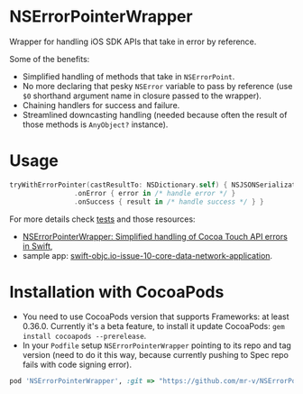 # NSErrorPointerWrapper
Wrapper for handling iOS SDK APIs that take in error by reference.

Some of the benefits:

- Simplified handling of methods that take in `NSErrorPoint`.
- No more declaring that pesky `NSError` variable to pass by reference (use `$0` shorthand argument name in closure passed to the wrapper).
- Chaining handlers for success and failure.
- Streamlined downcasting handling (needed because often the result of those methods is `AnyObject?` instance).

# Usage
```swift
tryWithErrorPointer(castResultTo: NSDictionary.self) { NSJSONSerialization.JSONObjectWithData(data, options: nil, error: $0) }
                .onError { error in /* handle error */ }
                .onSuccess { result in /* handle success */ } }
```

For more details check [tests](https://github.com/mr-v/NSErrorPointerWrapper/blob/master/NSErrorPointerWrapperTests/NSErrorPointerWrapperTests.swift) and those resources:

- [NSErrorPointerWrapper: Simplified handling of Cocoa Touch API errors in Swift](http://mr-v.github.io/nserrorpointerwrapper-simplified-handling-of-cocoa-touch-api-errors-in-swift/),
- sample app: [swift-objc.io-issue-10-core-data-network-application](https://github.com/mr-v/swift-objc.io-issue-10-core-data-network-application).

# Installation with CocoaPods

- You need to use CocoaPods version that supports Frameworks: at least 0.36.0. Currently it's a beta feature, to install it update CocoaPods: `gem install cocoapods --prerelease`.
- In your `Podfile` setup `NSErrorPointerWrapper` pointing to its repo and tag version (need to do it this way, because currently pushing to Spec repo fails with code signing error).
```ruby
pod 'NSErrorPointerWrapper', :git => "https://github.com/mr-v/NSErrorPointerWrapper.git", :tag => "0.1.0"
```
